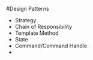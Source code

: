 #Design Patterns

- Strategy
- Chain of Responsibility
- Template Method
- State
- Command/Command Handle
- 